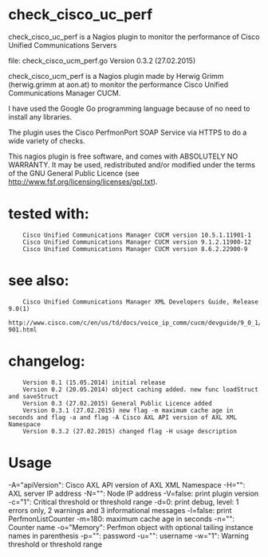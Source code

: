 # check_cisco_uc_perf
check_cisco_uc_perf is a Nagios plugin to monitor the performance of Cisco Unified Communications Servers


file: check_cisco_ucm_perf.go
Version 0.3.2 (27.02.2015)

check_cisco_ucm_perf is a Nagios plugin made by Herwig Grimm (herwig.grimm at aon.at)
to monitor the performance Cisco Unified Communications Manager CUCM.

I have used the Google Go programming language because of no need to install
any libraries.

The plugin uses the Cisco PerfmonPort SOAP Service via HTTPS to do a wide variety of checks.

This nagios plugin is free software, and comes with ABSOLUTELY NO WARRANTY.
It may be used, redistributed and/or modified under the terms of the GNU
General Public Licence (see http://www.fsf.org/licensing/licenses/gpl.txt).

# tested with: 	
		Cisco Unified Communications Manager CUCM version 10.5.1.11901-1
 		Cisco Unified Communications Manager CUCM version 9.1.2.11900-12
 		Cisco Unified Communications Manager CUCM version 8.6.2.22900-9

# see also:
 		Cisco Unified Communications Manager XML Developers Guide, Release 9.0(1)
 		http://www.cisco.com/c/en/us/td/docs/voice_ip_comm/cucm/devguide/9_0_1/xmldev-901.html

# changelog:
		Version 0.1 (15.05.2014) initial release
		Version 0.2 (20.05.2014) object caching added. new func loadStruct and saveStruct
		Version 0.3 (27.02.2015) General Public Licence added
		Version 0.3.1 (27.02.2015) new flag -m maximum cache age in seconds and flag -a and flag -A Cisco AXL API version of AXL XML Namespace
		Version 0.3.2 (27.02.2015) changed flag -H usage description

# Usage
  -A="apiVersion": Cisco AXL API version of AXL XML Namespace
  -H="": AXL server IP address
  -N="": Node IP address
  -V=false: print plugin version
  -c="1": Critical threshold or threshold range
  -d=0: print debug, level: 1 errors only, 2 warnings and 3 informational messages
  -l=false: print PerfmonListCounter
  -m=180: maximum cache age in seconds
  -n="": Counter name
  -o="Memory": Perfmon object with optional tailing instance names in parenthesis
  -p="": password
  -u="": username
  -w="1": Warning threshold or threshold range
